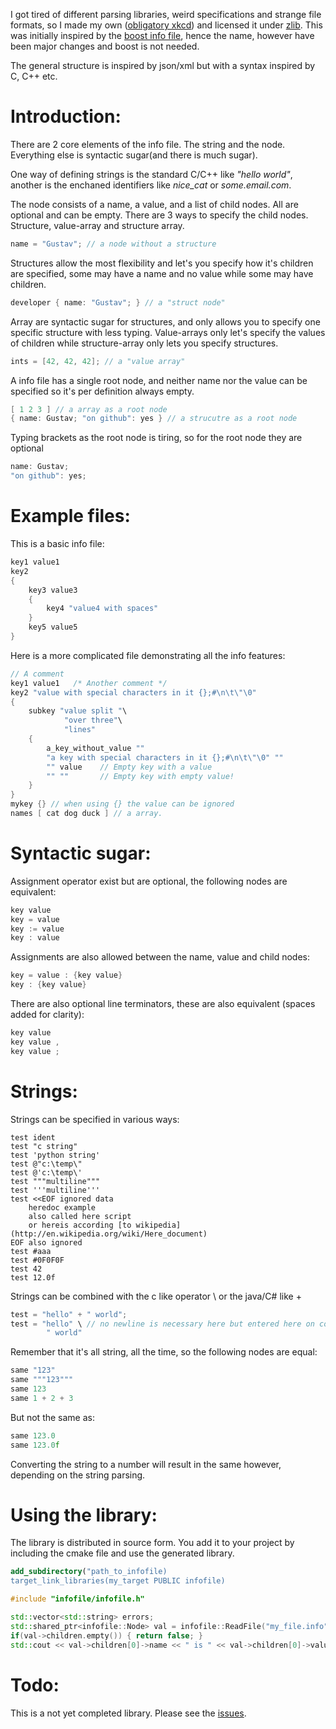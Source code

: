 I got tired of different parsing libraries, weird specifications and strange file formats, so I made my own ([obligatory xkcd](http://xkcd.com/927/)) and licensed it under [zlib](https://tldrlegal.com/license/zlib-libpng-license-%28zlib%29).
This was initially inspired by the [boost info file](http://www.boost.org/doc/libs/1_56_0/doc/html/boost_propertytree/parsers.html#boost_propertytree.parsers.info_parser), hence the name, however have been major changes and boost is not needed.

The general structure is inspired by json/xml but with a syntax inspired by C, C++ etc.

Introduction:
==============

There are 2 core elements of the info file. The string and the node. Everything else is syntactic sugar(and there is much sugar).

One way of defining strings is the standard C/C++ like *"hello world"*, another is the enchaned identifiers like *nice_cat* or *some.email.com*.

The node consists of a name, a value, and a list of child nodes. All are optional and can be empty. There are 3 ways to specify the child nodes. Structure, value-array and structure array.

```cpp
name = "Gustav"; // a node without a structure
```

Structures allow the most flexibility and let's you specify how it's children are specified, some may have a name and no value while some may have children.

```cpp
developer { name: "Gustav"; } // a "struct node"
```

Array are syntactic sugar for structures, and only allows you to specify one specific structure with less typing. Value-arrays only let's specify the values of children while structure-array only lets you specify structures.

```cpp
ints = [42, 42, 42]; // a "value array"
```

A info file has a single root node, and neither name nor the value can be specified so it's per definition always empty.

```cpp
[ 1 2 3 ] // a array as a root node
{ name: Gustav; "on github": yes } // a strucutre as a root node
```

Typing brackets as the root node is tiring, so for the root node they are optional

```cpp
name: Gustav;
"on github": yes;
```

Example files:
==============

This is a basic info file:

```cpp
key1 value1
key2
{
    key3 value3
    {
        key4 "value4 with spaces"
    }
    key5 value5
}
```

Here is a more complicated file demonstrating all the info features:

```cpp
// A comment
key1 value1   /* Another comment */
key2 "value with special characters in it {};#\n\t\"\0"
{
    subkey "value split "\
            "over three"\
            "lines"
    {
        a_key_without_value ""
        "a key with special characters in it {};#\n\t\"\0" ""
        "" value    // Empty key with a value
        "" ""       // Empty key with empty value!
    }
}
mykey {} // when using {} the value can be ignored
names [ cat dog duck ] // a array.
```

Syntactic sugar:
=================

Assignment operator exist but are optional, the following nodes are equivalent:

```cpp
key value
key = value
key := value
key : value
```

Assignments are also allowed between the name, value and child nodes:

```cpp
key = value : {key value}
key : {key value}
```

There are also optional line terminators, these are also equivalent (spaces added for clarity):

```cpp
key value
key value ,
key value ;
```

Strings:
=========

Strings can be specified in various ways:

```
test ident
test "c string"
test 'python string'
test @"c:\temp\"
test @'c:\temp\'
test """multiline"""
test '''multiline'''
test <<EOF ignored data
    heredoc example
    also called here script
    or hereis according [to wikipedia](http://en.wikipedia.org/wiki/Here_document)
EOF also ignored
test #aaa
test #0F0F0F
test 42
test 12.0f
```

Strings can be combined with the c like operator \ or the java/C# like +

```cpp
test = "hello" + " world";
test = "hello" \ // no newline is necessary here but entered here on convenience.
        " world"
```

Remember that it's all string, all the time, so the following nodes are equal:

```cpp
same "123"
same """123"""
same 123
same 1 + 2 + 3
```

But not the same as:

```cpp
same 123.0
same 123.0f
```

Converting the string to a number will result in the same however, depending on the string parsing.


Using the library:
==================

The library is distributed in source form. You add it to your project by including the cmake file and use the generated library.

```cmake
add_subdirectory("path_to_infofile)
target_link_libraries(my_target PUBLIC infofile)
```

```cpp
#include "infofile/infofile.h"

std::vector<std::string> errors;
std::shared_ptr<infofile::Node> val = infofile::ReadFile("my_file.info", &errors);
if(val->children.empty()) { return false; }
std::cout << val->children[0]->name << " is " << val->children[0]->value << "\n";
```


Todo:
=======

This is a not yet completed library. Please see the [issues](https://github.com/madeso/infofile/issues?q=is%3Aopen+is%3Aissue).
